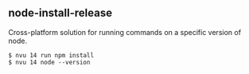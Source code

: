 ## node-install-release

Cross-platform solution for running commands on a specific version of node.

```
$ nvu 14 run npm install
$ nvu 14 node --version
```
